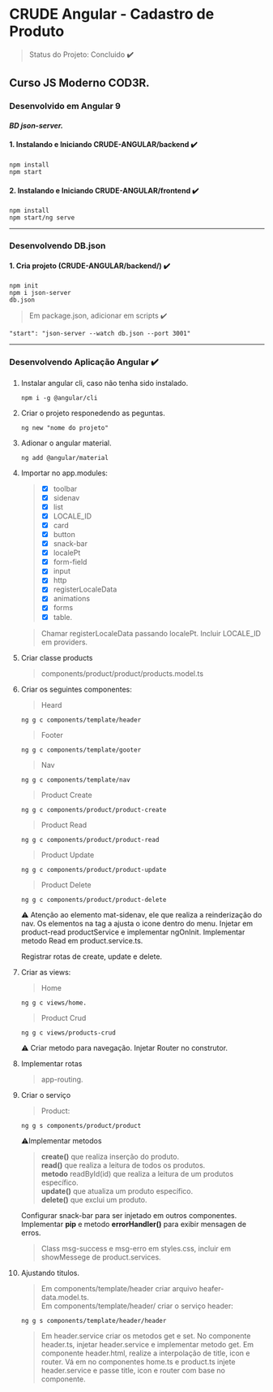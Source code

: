 # CRUDE Angular - Cadastro de Produto

> Status do Projeto: Concluido **:heavy_check_mark:**

## Curso JS Moderno COD3R.

### Desenvolvido em Angular 9

#### _BD json-server._

#### 1. Instalando e Iniciando CRUDE-ANGULAR/backend :heavy_check_mark:

    npm install
    npm start

#### 2. Instalando e Iniciando CRUDE-ANGULAR/frontend :heavy_check_mark:

    npm install
    npm start/ng serve

---

### Desenvolvendo DB.json

#### 1. Cria projeto (CRUDE-ANGULAR/backend/) :heavy_check_mark:

    npm init
    npm i json-server
    db.json

> Em package.json, adicionar em scripts :heavy_check_mark:

    "start": "json-server --watch db.json --port 3001"

---

### Desenvolvendo Aplicação Angular :heavy_check_mark:

1.  Instalar angular cli, caso não tenha sido instalado.

        npm i -g @angular/cli

2.  Criar o projeto responedendo as peguntas.

        ng new "nome do projeto"

3.  Adionar o angular material.

        ng add @angular/material

4.  Importar no app.modules:

    > - [x] toolbar
    > - [x] sidenav
    > - [x] list
    > - [x] LOCALE_ID
    > - [x] card
    > - [x] button
    > - [x] snack-bar
    > - [x] localePt
    > - [x] form-field
    > - [x] input
    > - [x] http
    > - [x] registerLocaleData
    > - [x] animations
    > - [x] forms
    > - [x] table.

    > Chamar registerLocaleData passando localePt.
    > Incluir LOCALE_ID em providers.

5.  Criar classe products

    > components/product/product/products.model.ts

6.  Criar os seguintes componentes:

    > Heard

        ng g c components/template/header

    > Footer

        ng g c components/template/gooter

    > Nav

        ng g c components/template/nav

    > Product Create

        ng g c components/product/product-create

    > Product Read

        ng g c components/product/product-read

    > Product Update

        ng g c components/product/product-update

    > Product Delete

        ng g c components/product/product-delete

    :warning: Atenção ao elemento mat-sidenav, ele que
    realiza a reinderização do nav.
    Os elementos na tag a ajusta o icone dentro do menu.
    Injetar em product-read productService e implementar ngOnInit.
    Implementar metodo Read em product.service.ts.
      
    Registrar rotas de create, update e delete.

7.  Criar as views:

    > Home

        ng g c views/home.


    > Product Crud

        ng g c views/products-crud

    :warning: Criar metodo para navegação.
    Injetar Router no construtor.

8.  Implementar rotas

    > app-routing.

9.  Criar o serviço

    > Product:

        ng g s components/product/product

    :warning:Implementar metodos

    > **create()** que realiza inserção do produto.  
    >  **read()** que realiza a leitura de todos os produtos.  
    >  **metodo** readById(id) que realiza a leitura de um produtos específico.  
    >  **update()** que atualiza um produto específico.  
    >  **delete()** que exclui um produto.

    Configurar snack-bar para ser injetado em outros componentes.  
    Implementar **pip** e metodo **errorHandler()** para exibir mensagen de erros.

    > Class msg-success e msg-erro em styles.css, incluir em showMessege de product.services.

10. Ajustando titulos.

    > Em components/template/header criar arquivo heafer-data.model.ts.  
    > Em components/template/header/ criar o serviço header:

        ng g s components/template/header/header


    > Em header.service criar os metodos get e set.
    > No componente header.ts, injetar header.service e implementar metodo get.
    > Em componente header.html, realize a interpolação de title, icon e router.
    > Vá em no componentes home.ts e product.ts injete header.service e passe
    > title, icon e router com base no componente.
